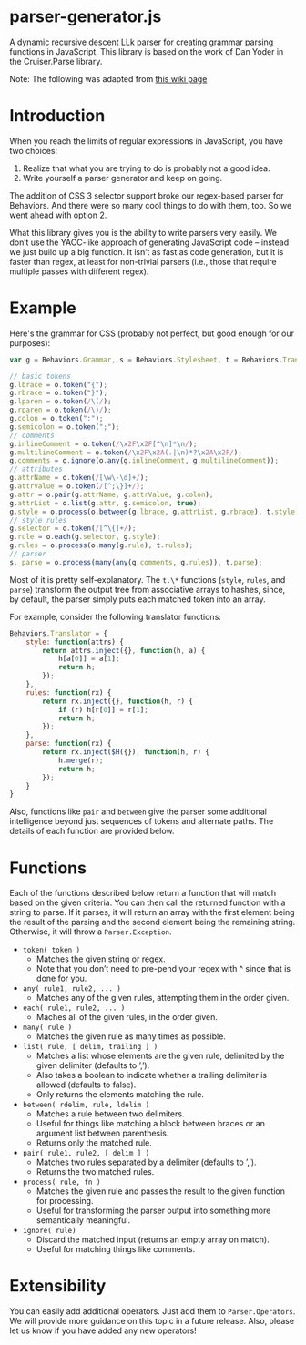parser-generator.js
===================

A dynamic recursive descent LLk parser for creating grammar parsing functions in JavaScript. This library is based on the work of Dan Yoder in the Cruiser.Parse library.

Note: The following was adapted from [this wiki page](https://code.google.com/p/cruiser/wiki/Parse)

Introduction
============

When you reach the limits of regular expressions in JavaScript, you have two choices:

1. Realize that what you are trying to do is probably not a good idea.
2. Write yourself a parser generator and keep on going.

The addition of CSS 3 selector support broke our regex-based parser for Behaviors. And there were so many cool things to do with them, too. So we went ahead with option 2.

What this library gives you is the ability to write parsers very easily. We don’t use the YACC-like approach of generating JavaScript code – instead we just build up a big function. It isn’t as fast as code generation, but it is faster than regex, at least for non-trivial parsers (i.e., those that require multiple passes with different regex).

Example
=======

Here's the grammar for CSS (probably not perfect, but good enough for our purposes):

```javascript
var g = Behaviors.Grammar, s = Behaviors.Stylesheet, t = Behaviors.Translator, o = Parser.Operators;

// basic tokens
g.lbrace = o.token("{");
g.rbrace = o.token("}");
g.lparen = o.token(/\(/);
g.rparen = o.token(/\)/);
g.colon = o.token(":");
g.semicolon = o.token(";");
// comments
g.inlineComment = o.token(/\x2F\x2F[^\n]*\n/);
g.multilineComment = o.token(/\x2F\x2A(.|\n)*?\x2A\x2F/);
g.comments = o.ignore(o.any(g.inlineComment, g.multilineComment));
// attributes
g.attrName = o.token(/[\w\-\d]+/);
g.attrValue = o.token(/[^;\}]+/);
g.attr = o.pair(g.attrName, g.attrValue, g.colon);
g.attrList = o.list(g.attr, g.semicolon, true);
g.style = o.process(o.between(g.lbrace, g.attrList, g.rbrace), t.style);
// style rules
g.selector = o.token(/[^\{]+/);
g.rule = o.each(g.selector, g.style);
g.rules = o.process(o.many(g.rule), t.rules);
// parser
s._parse = o.process(many(any(g.comments, g.rules)), t.parse);
```

Most of it is pretty self-explanatory. The `t.\*` functions (`style`, `rules`, and `parse`) transform the output tree from associative arrays to hashes, since, by default, the parser simply puts each matched token into an array.

For example, consider the following translator functions:

```javascript
Behaviors.Translator = {
	style: function(attrs) {
		return attrs.inject({}, function(h, a) {
			h[a[0]] = a[1];
			return h;
		});
	},
	rules: function(rx) {
		return rx.inject({}, function(h, r) {
			if (r) h[r[0]] = r[1];
			return h;
		});			
	},
	parse: function(rx) {
		return rx.inject($H({}), function(h, r) {
			h.merge(r);
			return h;
		});
	}
}
```

Also, functions like `pair` and `between` give the parser some additional intelligence beyond just sequences of tokens and alternate paths. The details of each function are provided below.

Functions
=========

Each of the functions described below return a function that will match based on the given criteria. You can then call the returned function with a string to parse. If it parses, it will return an array with the first element being the result of the parsing and the second element being the remaining string. Otherwise, it will throw a `Parser.Exception`.

* `token( token )`
  * Matches the given string or regex.
  * Note that you don’t need to pre-pend your regex with ^ since that is done for you.
* `any( rule1, rule2, ... )`
  * Matches any of the given rules, attempting them in the order given.
* `each( rule1, rule2, ... )`
  * Maches all of the given rules, in the order given.
* `many( rule )`
  * Matches the given rule as many times as possible.
* `list( rule, [ delim, trailing ] )`
  * Matches a list whose elements are the given rule, delimited by the given delimiter (defaults to ’,’).
  * Also takes a boolean to indicate whether a trailing delimiter is allowed (defaults to false).
  * Only returns the elements matching the rule.
* `between( rdelim, rule, ldelim )`
  * Matches a rule between two delimiters.
  * Useful for things like matching a block between braces or an argument list between parenthesis.
  * Returns only the matched rule.
* `pair( rule1, rule2, [ delim ] )`
  * Matches two rules separated by a delimiter (defaults to ’,’).
  * Returns the two matched rules.
* `process( rule, fn )`
  * Matches the given rule and passes the result to the given function for processing.
  * Useful for transforming the parser output into something more semantically meaningful.
* `ignore( rule)`
  * Discard the matched input (returns an empty array on match).
  * Useful for matching things like comments.

Extensibility
=============

You can easily add additional operators. Just add them to `Parser.Operators`. We will provide more guidance on this topic in a future release. Also, please let us know if you have added any new operators! 